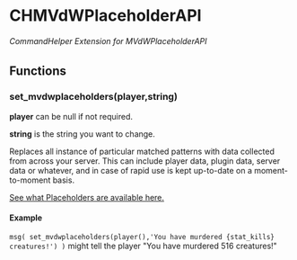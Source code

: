 # CHMVdWPlaceholderAPI
###### CommandHelper Extension for MVdWPlaceholderAPI ######

## Functions
### set_mvdwplaceholders(player,string)

**player** can be null if not required.

**string** is the string you want to change.

Replaces all instance of particular matched patterns with data collected from across your server. This can include player data, plugin data, server data or whatever, and in case of rapid use is kept up-to-date on a moment-to-moment basis.

[See what Placeholders are available here.](https://www.spigotmc.org/wiki/mvdw-placeholders/)

#### Example ####

`msg(
  set_mvdwplaceholders(player(),'You have murdered {stat_kills} creatures!')
)`
might tell the player "You have murdered 516 creatures!"
